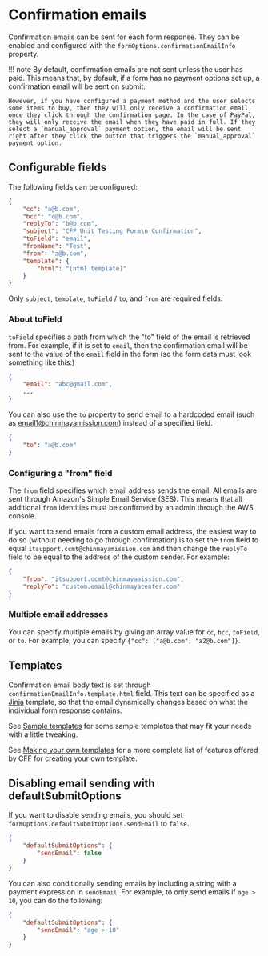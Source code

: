 # Confirmation emails

Confirmation emails can be sent for each form response. They can be enabled and configured with the `formOptions.confirmationEmailInfo` property.

!!! note
    By default, confirmation emails are not sent unless the user has paid. This means that, by default, if
    a form has no payment options set up, a confirmation email will be sent on submit.

    However, if you have configured a payment method and the user selects some items to buy, then they will only receive a confirmation email once they click through the confirmation page. In the case of PayPal, they will only receive the email when they have paid in full. If they select a `manual_approval` payment option, the email will be sent right after they click the button that triggers the `manual_approval` payment option.

## Configurable fields

The following fields can be configured:

```json
{
    "cc": "a@b.com",
    "bcc": "c@b.com",
    "replyTo": "b@b.com",
    "subject": "CFF Unit Testing Form\n Confirmation",
    "toField": "email",
    "fromName": "Test",
    "from": "a@b.com",
    "template": {
        "html": "[html template]"
    }
}
```

Only `subject`, `template`, `toField` / `to`, and `from` are required fields.

### About toField
`toField` specifies a path from which the "to" field of the email is retrieved from. For example, if it is set to `email`, then the confirmation email will be sent to the value of the `email` field in the form (so the form data must look something like this:)

```json
{
    "email": "abc@gmail.com",
    ...
}
```

You can also use the `to` property to send email to a hardcoded email (such as email1@chinmayamission.com) instead of a specified field.

```json
{
    "to": "a@b.com"
}
```

### Configuring a "from" field

The `from` field specifies which email address sends the email. All emails are sent through Amazon's Simple Email Service (SES). This means that all additional `from` identities must be confirmed by an admin through the AWS console.

If you want to send emails from a custom email address, the easiest way to do so (without needing to go through confirmation) is to set the `from` field to equal `itsupport.ccmt@chinmayamission.com` and then change the `replyTo` field to be equal to the address of the custom sender. For example:

```json
{
    "from": "itsupport.ccmt@chinmayamission.com",
    "replyTo": "custom.email@chinmayacenter.com"
}
```

### Multiple email addresses

You can specify multiple emails by giving an array value for `cc`, `bcc`, `toField`, or `to`. For example, you can specify `{"cc": ["a@b.com", "a2@b.com"]}`.


## Templates

Confirmation email body text is set through `confirmationEmailInfo.template.html` field. This text can be specified as a [Jinja](http://jinja.pocoo.org/) template, so that the email dynamically changes based on what the individual form response contains.

See [Sample templates](confirmation-templates.md) for some sample templates that may fit your needs with a little tweaking.

See [Making your own templates](confirmation-jinja.md) for a more complete list of features offered by CFF for creating your own template.

## Disabling email sending with defaultSubmitOptions

If you want to disable sending emails, you should set `formOptions.defaultSubmitOptions.sendEmail` to `false`.

```json
{
    "defaultSubmitOptions": {
        "sendEmail": false
    }
}
```

You can also conditionally sending emails by including a string with a payment expression in `sendEmail`. For example, to only send emails if `age > 10`, you can do the following:


```json
{
    "defaultSubmitOptions": {
        "sendEmail": "age > 10"
    }
}
```
